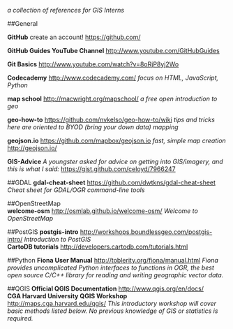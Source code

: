_a collection of references for GIS Interns_
<br>

##General  

**GitHub** create an account! https://github.com/  

**GitHub Guides YouTube Channel** http://www.youtube.com/GitHubGuides

**Git Basics** http://www.youtube.com/watch?v=8oRjP8yj2Wo

**Codecademy** http://www.codecademy.com/ _focus on HTML, JavaScript, Python_

**map school** http://macwright.org/mapschool/ _a free open introduction to geo_  

**geo-how-to** https://github.com/nvkelso/geo-how-to/wiki _tips and tricks here are oriented to BYOD (bring your down data) mapping_

**geojson.io** https://github.com/mapbox/geojson.io _fast, simple map creation_ 
http://geojson.io/

**GIS-Advice** _A youngster asked for advice on getting into GIS/imagery, and this is what I said:_ https://gist.github.com/celoyd/7966247

##GDAL
**gdal-cheat-sheet** https://github.com/dwtkns/gdal-cheat-sheet _Cheat sheet for GDAL/OGR command-line tools_

##OpenStreetMap  
**welcome-osm** http://osmlab.github.io/welcome-osm/ _Welcome to OpenStreetMap_  

##PostGIS
**postgis-intro** http://workshops.boundlessgeo.com/postgis-intro/ _Introduction to PostGIS_  
**CartoDB tutorials** http://developers.cartodb.com/tutorials.html 

##Python
**Fiona User Manual** http://toblerity.org/fiona/manual.html _Fiona provides uncomplicated Python interfaces to functions in OGR, the best open source C/C++ library for reading and writing geographic vector data._  

##QGIS
**Official QGIS Documentation** http://www.qgis.org/en/docs/  
**CGA Harvard University QGIS Workshop** http://maps.cga.harvard.edu/qgis/ _This introductory workshop will cover basic methods listed below. No previous knowledge of GIS or statistics is required._  
